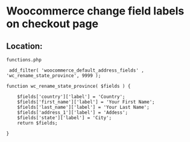 # Woocommerce change field labels on checkout page


## Location:
```
functions.php
```
```
 add_filter( 'woocommerce_default_address_fields' , 'wc_rename_state_province', 9999 );

function wc_rename_state_province( $fields ) {

    $fields['country']['label'] = 'Country';
    $fields['first_name']['label'] = 'Your First Name';
    $fields['last_name']['label'] = 'Your Last Name';
    $fields['address_1']['label'] = 'Addess';
    $fields['state']['label'] = 'City';
    return $fields;

}
```
